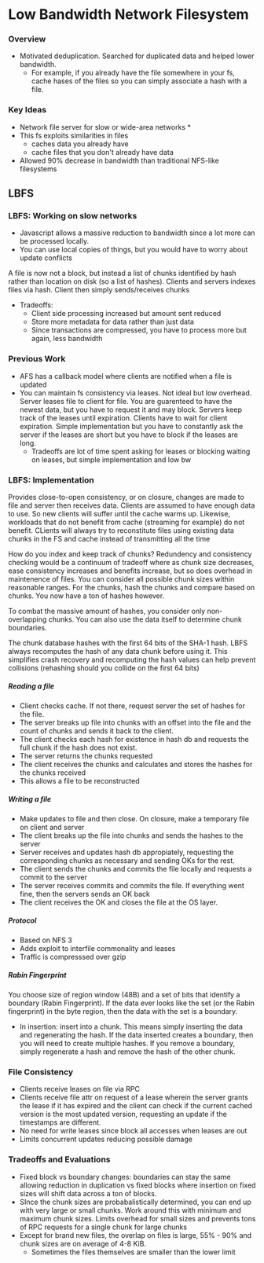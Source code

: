 # Low Bandwidth Network Filesystem

### Overview
* Motivated deduplication. Searched for duplicated data and helped lower bandwidth. 
    * For example, if you already have the file somewhere in your fs, cache hases of the files so you can simply associate a hash with a file. 

### Key Ideas
* Network file server for slow or wide-area networks
    * 
* This fs exploits similarities in files
    * caches data you already have
    * cache files that you don't already have data
* Allowed 90% decrease in bandwidth than traditional NFS-like filesystems

## LBFS

### LBFS: Working on slow networks
* Javascript allows a massive reduction to bandwidth since a lot more can be processed locally. 
* You can use local copies of things, but you would have to worry about update conflicts  

A file is now not a block, but instead a list of chunks identified by hash rather than location on disk (so a list of hashes). Clients and servers indexes files via hash. Client then simply sends/receives chunks 
* Tradeoffs:
    * Client side processing increased but amount sent reduced
    * Store more metadata for data rather than just data
    * Since transactions are compressed, you have to process more but again, less bandwidth

### Previous Work
* AFS has a callback model where clients are notified when a file is updated
* You can maintain fs consistency via leases. Not ideal but low overhead. Server leases file to client for file. You are guarenteed to have the newest data, but you have to request it and may block. Servers keep track of the leases until expiration. Clients have to wait for client expiration. Simple implementation but you have to constantly ask the server if the leases are short but you have to block if the leases are long. 
    * Tradeoffs are lot of time spent asking for leases or blocking waiting on leases, but simple implementation and low bw

### LBFS: Implementation 
Provides close-to-open consistency, or on closure, changes are made to file and server then receives data. Clients are assumed to have enough data to use. So new clients will suffer until the cache warms up. Likewise, workloads that do not benefit from cache (streaming for example) do not benefit. CLients will always try to reconstitute files using existing data chunks in the FS and cache instead of transmitting all the time  

How do you index and keep track of chunks? Redundency and consistency checking would be a continuum of tradeoff where as chunk size decreases, ease consistency increases and benefits increase, but so does overhead in maintenence of files. You can consider all possible chunk sizes within reasonable ranges. For the chunks, hash the chunks and compare based on chunks. You now have a ton of hashes however.  

To combat the massive amount of hashes, you consider only non-overlapping chunks. You can also use the data itself to determine chunk boundaries.  

The chunk database hashes with the first 64 bits of the SHA-1 hash. LBFS always recomputes the hash of any data chunk before using it. This simplifies crash recovery and recomputing the hash values can help prevent collisions (rehashing should you collide on the first 64 bits)

##### Reading a file
* Client checks cache. If not there, request server the set of hashes for the file. 
* The server breaks up file into chunks with an offset into the file and the count of chunks and sends it back to the client. 
* The client checks each hash for existence in hash db and requests the full chunk if the hash does not exist. 
* The server returns the chunks requested
* The client receives the chunks and calculates and stores the hashes for the chunks received
* This allows a file to be reconstructed  

##### Writing a file
* Make updates to file and then close. On closure, make a temporary file on client and server
* The client breaks up the file into chunks and sends the hashes to the server
* Server receives and updates hash db appropiately, requesting the corresponding chunks as necessary and sending OKs for the rest. 
* The client sends the chunks and commits the file locally and requests a commit to the server
* The server receives commits and commits the file. If everything went fine, then the servers sends an OK back
* The client receives the OK and closes the file at the OS layer. 

##### Protocol
* Based on NFS 3
* Adds exploit to interfile commonality and leases
* Traffic is compresssed over gzip

##### Rabin Fingerprint

You choose size of region window (48B) and a set of bits that identify a boundary (Rabin Fingerprint). If the data ever looks like the set (or the Rabin fingerprint) in the byte region, then the data with the set is a boundary. 
* In insertion: insert into a chunk. This means simply inserting the data and regenerating the hash. If the data inserted creates a boundary, then you will need to create multiple hashes. If you remove a boundary, simply regenerate a hash and remove the hash of the other chunk. 

### File Consistency
* Clients receive leases on file via RPC
* Clients receive file attr on request of a lease wherein the server grants the lease if it has expired and the client can check if the current cached version is the most updated version, requesting an update if the timestamps are different.
* No need for write leases since block all accesses when leases are out
* Limits concurrent updates reducing possible damage 

### Tradeoffs and Evaluations
* Fixed block vs boundary changes: boundaries can stay the same allowing reduction in duplication vs fixed blocks where insertion on fixed sizes will shift data across a ton of blocks. 
* SInce the chunk sizes are probabalistically determined, you can end up with very large or small chunks. Work around this with minimum and maximum chunk sizes. Limits overhead for small sizes and prevents tons of RPC requests for a single chunk for large chunks
* Except for brand new files, the overlap on files is large, 55% - 90% and chunk sizes are on average of 4-8 KiB. 
    * Sometimes the files themselves are smaller than the lower limit
